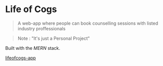 # Life of Cogs

> A web-app where people can book counselling sessions with listed industry proffessionals

> Note : "It's just a Personal Project"

Built with the *MERN* stack.

[lifeofcogs-app](https://cogsprojectapp.herokuapp.com/)
